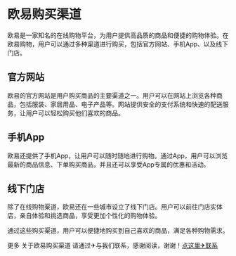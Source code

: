 # 欧易购买渠道

欧易是一家知名的在线购物平台，为用户提供高品质的商品和便捷的购物体验。在欧易购物，用户可以通过多种渠道进行购买，包括官方网站、手机App、以及线下门店。

## 官方网站

欧易的官方网站是用户购买商品的主要渠道之一。用户可以在网站上浏览各种商品，包括服装、家居用品、电子产品等。网站提供安全的支付系统和快速的配送服务，让用户可以轻松购买他们喜欢的商品。

## 手机App

欧易还提供了手机App，让用户可以随时随地进行购物。通过App，用户可以浏览最新的商品信息、下单购买商品，并且还可以享受App专属的优惠和活动。

## 线下门店

除了在线购物渠道，欧易还在一些城市设立了线下门店。用户可以前往门店实体店，亲自体验和挑选商品，享受更加个性化的购物体验。

通过这些购买渠道，用户可以便捷地购买到自己喜欢的商品，满足各种购物需求。

更多 关于欧易购买渠道 请通过✈与我们联系，感谢阅读，谢谢！[点这里✈联系](https://c.k02.cc)